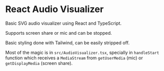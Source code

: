 # React Audio Visualizer

Basic SVG audio visualizer using React and TypeScript.

Supports screen share or mic and can be stopped.

Basic styling done with Tailwind, can be easily stripped off.

Most of the magic is in `src/AudioVisualizer.tsx`, specially in `handleStart` function which receives a `MediaStream` from `getUserMedia` (mic) or `getDisplayMedia` (screen share).
